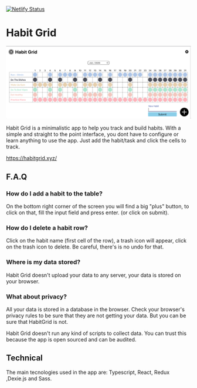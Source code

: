 [![Netlify Status](https://api.netlify.com/api/v1/badges/210e2e71-f4fb-44e8-8a5d-71288b578627/deploy-status)](https://app.netlify.com/sites/habit-grid/deploys)

# Habit Grid

![habit-grid](./Habit-Grid-Image.png)

Habit Grid is a minimalistic app to help you track and build habits. With a simple and straight to the point interface, you dont have to configure or learn anything to use the app. Just add the habit/task and click the cells to track.

https://habitgrid.xyz/

## F.A.Q

### How do I add a habit to the table?

On the bottom right corner of the screen you will find a big "plus" button, to click on that, fill the input field and press enter. (or click on submit).

### How do I delete a habit row?

Click on the habit name (first cell of the row), a trash icon will appear, click on the trash icon to delete. Be careful, there's is no undo for that.

### Where is my data stored?

Habit Grid doesn't upload your data to any server, your data is stored on your browser.

### What about privacy?

All your data is stored in a database in the browser. Check your browser's privacy rules to be sure that they are not getting your data. But you can be sure that HabitGrid is not.

Habit Grid doesn't run any kind of scripts to collect data. You can trust this because the app is open sourced and can be audited.

## Technical

The main tecnologies used in the app are: Typescript, React, Redux ,Dexie.js and Sass.
